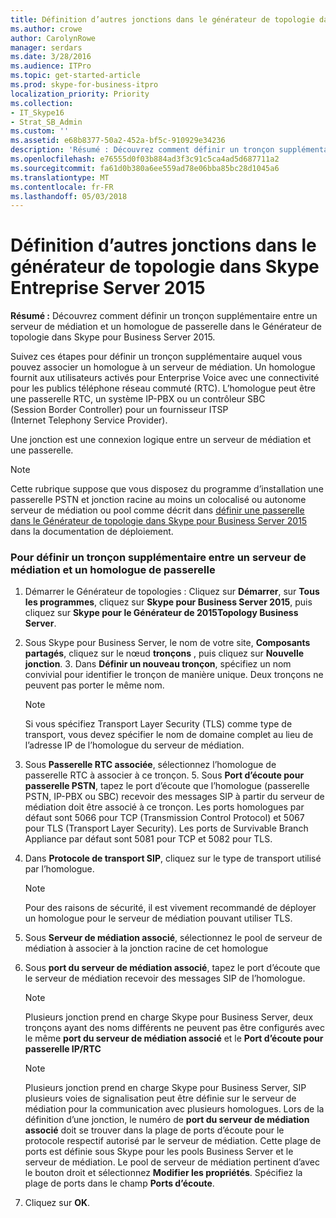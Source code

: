 ```yaml
---
title: Définition d’autres jonctions dans le générateur de topologie dans Skype Entreprise Server 2015
ms.author: crowe
author: CarolynRowe
manager: serdars
ms.date: 3/28/2016
ms.audience: ITPro
ms.topic: get-started-article
ms.prod: skype-for-business-itpro
localization_priority: Priority
ms.collection:
- IT_Skype16
- Strat_SB_Admin
ms.custom: ''
ms.assetid: e68b8377-50a2-452a-bf5c-910929e34236
description: 'Résumé : Découvrez comment définir un tronçon supplémentaire entre un serveur de médiation et un homologue de passerelle dans le Générateur de topologie dans Skype pour Business Server 2015.'
ms.openlocfilehash: e76555d0f03b884ad3f3c91c5ca4ad5d687711a2
ms.sourcegitcommit: fa61d0b380a6ee559ad78e06bba85bc28d1045a6
ms.translationtype: MT
ms.contentlocale: fr-FR
ms.lasthandoff: 05/03/2018
---
```

# <a name="define-additional-trunks-in-topology-builder-in-skype-for-business-server-2015"></a>Définition d’autres jonctions dans le générateur de topologie dans Skype Entreprise Server 2015
 
**Résumé :** Découvrez comment définir un tronçon supplémentaire entre un serveur de médiation et un homologue de passerelle dans le Générateur de topologie dans Skype pour Business Server 2015.
  
Suivez ces étapes pour définir un tronçon supplémentaire auquel vous pouvez associer un homologue à un serveur de médiation. Un homologue fournit aux utilisateurs activés pour Enterprise Voice avec une connectivité pour les publics téléphone réseau commuté (RTC). L’homologue peut être une passerelle RTC, un système IP-PBX ou un contrôleur SBC (Session Border Controller) pour un fournisseur ITSP (Internet Telephony Service Provider).
  
Une jonction est une connexion logique entre un serveur de médiation et une passerelle.
  
> [!NOTE]
> Cette rubrique suppose que vous disposez du programme d’installation une passerelle PSTN et jonction racine au moins un colocalisé ou autonome serveur de médiation ou pool comme décrit dans [définir une passerelle dans le Générateur de topologie dans Skype pour Business Server 2015](define-a-gateway.md) dans la documentation de déploiement.
  
### <a name="to-define-an-additional-trunk-between-a-mediation-server-and-a-gateway-peer"></a>Pour définir un tronçon supplémentaire entre un serveur de médiation et un homologue de passerelle

1. Démarrer le Générateur de topologies : Cliquez sur **Démarrer**, sur **Tous les programmes**, cliquez sur **Skype pour Business Server 2015**, puis cliquez sur **Skype pour le Générateur de 2015Topology Business Server**.
    
2. Sous Skype pour Business Server, le nom de votre site, **Composants partagés**, cliquez sur le nœud **tronçons** , puis cliquez sur **Nouvelle jonction**.
    3. Dans **Définir un nouveau tronçon**, spécifiez un nom convivial pour identifier le tronçon de manière unique. Deux tronçons ne peuvent pas porter le même nom.
    
    > [!NOTE]
    > Si vous spécifiez Transport Layer Security (TLS) comme type de transport, vous devez spécifier le nom de domaine complet au lieu de l’adresse IP de l’homologue du serveur de médiation. 
  
4. Sous **Passerelle RTC associée**, sélectionnez l’homologue de passerelle RTC à associer à ce tronçon.
    5. Sous **Port d’écoute pour passerelle PSTN**, tapez le port d’écoute que l’homologue (passerelle PSTN, IP-PBX ou SBC) recevoir des messages SIP à partir du serveur de médiation doit être associé à ce tronçon. Les ports homologues par défaut sont 5066 pour TCP (Transmission Control Protocol) et 5067 pour TLS (Transport Layer Security). Les ports de Survivable Branch Appliance par défaut sont 5081 pour TCP et 5082 pour TLS.
    
6. Dans **Protocole de transport SIP**, cliquez sur le type de transport utilisé par l’homologue.
    
    > [!NOTE]
    > Pour des raisons de sécurité, il est vivement recommandé de déployer un homologue pour le serveur de médiation pouvant utiliser TLS. 
  
7. Sous **Serveur de médiation associé**, sélectionnez le pool de serveur de médiation à associer à la jonction racine de cet homologue
    
8. Sous **port du serveur de médiation associé**, tapez le port d’écoute que le serveur de médiation recevoir des messages SIP de l’homologue.
    
    > [!NOTE]
    > Plusieurs jonction prend en charge Skype pour Business Server, deux tronçons ayant des noms différents ne peuvent pas être configurés avec le même **port du serveur de médiation associé** et le **Port d’écoute pour passerelle IP/RTC**
  
    > [!NOTE]
    > Plusieurs jonction prend en charge Skype pour Business Server, SIP plusieurs voies de signalisation peut être définie sur le serveur de médiation pour la communication avec plusieurs homologues. Lors de la définition d’une jonction, le numéro de **port du serveur de médiation associé** doit se trouver dans la plage de ports d’écoute pour le protocole respectif autorisé par le serveur de médiation. Cette plage de ports est définie sous Skype pour les pools Business Server et le serveur de médiation. Le pool de serveur de médiation pertinent d’avec le bouton droit et sélectionnez **Modifier les propriétés**. Spécifiez la plage de ports dans le champ **Ports d’écoute**.
  
9. Cliquez sur **OK**. 
    


